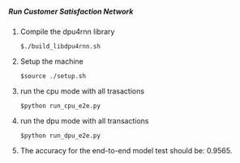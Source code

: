 ##### Run Customer Satisfaction Network

1. Compile the dpu4rnn library
    ```    
    $./build_libdpu4rnn.sh
    ```
2. Setup the machine
    ```
    $source ./setup.sh
    ```
3. run the cpu mode with all trasactions
    ```
    $python run_cpu_e2e.py
    ```
4. run the dpu mode with all transactions
    ```
    $python run_dpu_e2e.py
    ```
5. The accuracy for the end-to-end model test should be:
   0.9565.
